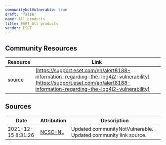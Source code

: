 ```yaml
---
communityNotVulnerable: true
draft: 'false'
name: All products
title: ESET All products
vendor: ESET
---
```



## Community Resources
| Resource | Link |
| --- | --- |
| source | [https://support.eset.com/en/alert8188-information-regarding-the-log4j2-vulnerability](https://support.eset.com/en/alert8188-information-regarding-the-log4j2-vulnerability) |


## Sources
| Date | Attribution | Description |
| --- | --- | --- |
| 2021-12-15 8:31:26 | [NCSC-NL](https://github.com/NCSC-NL/log4shell/blob/main/software/README.md) | Updated communityNotVulnerable. Updated community link source.  |
